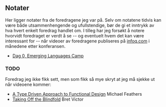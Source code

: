 ## Notater

Her ligger notater fra de foredragene jeg var på. Selv om notatene tidvis kan være både utsammenhengende og ufullstendige, bør de gi et inntrykk av hva hvert enkelt foredrag handlet om. I tilleg har jeg forsøkt å notere hvorvidt foredraget er verdt å se -- og eventuelt hvem det kan være interessant for -- når videoer av foredragene publiseres på [infoq.com](http://www.infoq.com/strange_loop/) i månedene etter konferansen.

- [Dag 0, Emerging Languages Camp](https://github.com/kvalle/strangeloop2012/blob/master/notater/dag-0-elc.md)

### TODO

Foredrag jeg ikke fikk sett, men som fikk så mye skryt at jeg må sjekke ut når videoene kommer:

- [A Type Driven Approach to Functional Design](https://thestrangeloop.com/sessions/a-type-driven-approach-to-functional-design) Michael Feathers
- [Taking Off the Blindfold](https://thestrangeloop.com/sessions/taking-off-the-blindfold) Bret Victor
